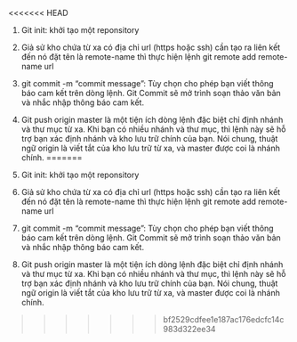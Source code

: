 <<<<<<< HEAD
1.	Git init: khởi tạo một reponsitory

2.	Giả sử kho chứa từ xa có địa chỉ url (https hoặc ssh) cần tạo ra liên kết đến nó đặt tên là remote-name thì thực hiện lệnh
git remote add remote-name url

3.	git commit -m “commit message”: Tùy chọn cho phép bạn viết thông báo cam kết trên dòng lệnh. Git Commit sẽ mở trình soạn thảo văn bản và nhắc nhập thông báo cam kết.

4.	Git push origin master là một tiện ích dòng lệnh đặc biệt chỉ định nhánh và thư mục từ xa. Khi bạn có nhiều nhánh và thư mục, thì lệnh này sẽ hỗ trợ bạn xác định nhánh và kho lưu trữ chính của bạn. Nói chung, thuật ngữ origin là viết tắt của kho lưu trữ từ xa, và master được coi là nhánh chính.
=======
1.	Git init: khởi tạo một reponsitory

2.	Giả sử kho chứa từ xa có địa chỉ url (https hoặc ssh) cần tạo ra liên kết đến nó đặt tên là remote-name thì thực hiện lệnh
git remote add remote-name url

3.	git commit -m “commit message”: Tùy chọn cho phép bạn viết thông báo cam kết trên dòng lệnh. Git Commit sẽ mở trình soạn thảo văn bản và nhắc nhập thông báo cam kết.

4.	Git push origin master là một tiện ích dòng lệnh đặc biệt chỉ định nhánh và thư mục từ xa. Khi bạn có nhiều nhánh và thư mục, thì lệnh này sẽ hỗ trợ bạn xác định nhánh và kho lưu trữ chính của bạn. Nói chung, thuật ngữ origin là viết tắt của kho lưu trữ từ xa, và master được coi là nhánh chính.
>>>>>>> bf2529cdfee1e187ac176edcfc14c983d322ee34
